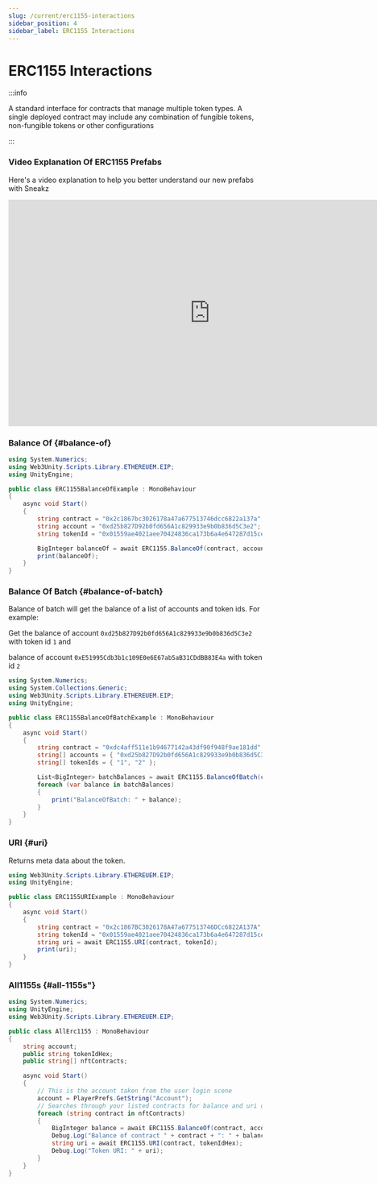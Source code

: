 ```yaml
---
slug: /current/erc1155-interactions
sidebar_position: 4
sidebar_label: ERC1155 Interactions
---
```



# ERC1155 Interactions

:::info

  A standard interface for contracts that manage multiple token types. A single
  deployed contract may include any combination of fungible tokens, non-fungible
  tokens or other configurations

:::

### Video Explanation Of ERC1155 Prefabs

Here's a video explanation to help you better understand our new prefabs with Sneakz
<iframe width="800" height="450" src="https://www.youtube.com/embed/35GdxYaEjlM?list=PLPn3rQCo3XrP6kFaurgMfMQBsyppYBhqW" title="Interacting With ERC-1155 Prefabs On web3.unity v2" frameborder="0" allow="accelerometer; autoplay; clipboard-write; encrypted-media; gyroscope; picture-in-picture; web-share" allowfullscreen></iframe>

### Balance Of {#balance-of}

```csharp
using System.Numerics;
using Web3Unity.Scripts.Library.ETHEREUEM.EIP;
using UnityEngine;

public class ERC1155BalanceOfExample : MonoBehaviour
{
    async void Start()
    {
        string contract = "0x2c1867bc3026178a47a677513746dcc6822a137a";
        string account = "0xd25b827D92b0fd656A1c829933e9b0b836d5C3e2";
        string tokenId = "0x01559ae4021aee70424836ca173b6a4e647287d15cee8ac42d8c2d8d128927e5";

        BigInteger balanceOf = await ERC1155.BalanceOf(contract, account, tokenId);
        print(balanceOf);
    }
}
```

### Balance Of Batch {#balance-of-batch}

Balance of batch will get the balance of a list of accounts and token ids. For example:

Get the balance of account `0xd25b827D92b0fd656A1c829933e9b0b836d5C3e2` with token id `1` and

balance of account `0xE51995Cdb3b1c109E0e6E67ab5aB31CDdBB83E4a` with token id `2`

```csharp
using System.Numerics;
using System.Collections.Generic;
using Web3Unity.Scripts.Library.ETHEREUEM.EIP;
using UnityEngine;

public class ERC1155BalanceOfBatchExample : MonoBehaviour
{
    async void Start()
    {
        string contract = "0xdc4aff511e1b94677142a43df90f948f9ae181dd";
        string[] accounts = { "0xd25b827D92b0fd656A1c829933e9b0b836d5C3e2", "0xE51995Cdb3b1c109E0e6E67ab5aB31CDdBB83E4a" };
        string[] tokenIds = { "1", "2" };

        List<BigInteger> batchBalances = await ERC1155.BalanceOfBatch(contract, accounts, tokenIds);
        foreach (var balance in batchBalances)
        {
            print("BalanceOfBatch: " + balance);
        }
    }
}
```

### URI {#uri}

Returns meta data about the token.

```csharp
using Web3Unity.Scripts.Library.ETHEREUEM.EIP;
using UnityEngine;

public class ERC1155URIExample : MonoBehaviour
{
    async void Start()
    {
        string contract = "0x2c1867BC3026178A47a677513746DCc6822A137A";
        string tokenId = "0x01559ae4021aee70424836ca173b6a4e647287d15cee8ac42d8c2d8d128927e5";
        string uri = await ERC1155.URI(contract, tokenId);
        print(uri);
    }
}
```

### All1155s {#all-1155s"}

```csharp
using System.Numerics;
using UnityEngine;
using Web3Unity.Scripts.Library.ETHEREUEM.EIP;

public class AllErc1155 : MonoBehaviour
{
    string account;
    public string tokenIdHex;
    public string[] nftContracts;

    async void Start()
    {
        // This is the account taken from the user login scene
        account = PlayerPrefs.GetString("Account");
        // Searches through your listed contracts for balance and uri of the chosen tokenId
        foreach (string contract in nftContracts)
        {
            BigInteger balance = await ERC1155.BalanceOf(contract, account, tokenIdHex);
            Debug.Log("Balance of contract " + contract + ": " + balance);
            string uri = await ERC1155.URI(contract, tokenIdHex);
            Debug.Log("Token URI: " + uri);
        }
    }
}
```

